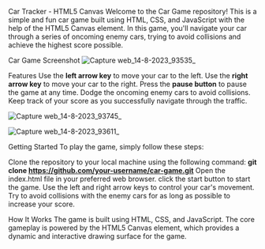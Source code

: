 Car Tracker - HTML5 Canvas
Welcome to the Car Game repository! This is a simple and fun car game built using HTML, CSS, and JavaScript with the help of the HTML5 Canvas element. In this game, you'll navigate your car through a series of oncoming enemy cars, trying to avoid collisions and achieve the highest score possible.

Car Game Screenshot
![Capture web_14-8-2023_93535_](https://github.com/BELGHAOUIA/car-game/assets/98391495/4824073f-ffbf-46d0-ab56-907aaeabc1ec)

Features
Use the **left arrow key** to move your car to the left.
Use the **right arrow key** to move your car to the right.
Press the **pause button** to pause the game at any time.
Dodge the oncoming enemy cars to avoid collisions.
Keep track of your score as you successfully navigate through the traffic.

![Capture web_14-8-2023_93745_](https://github.com/BELGHAOUIA/car-game/assets/98391495/16dfa033-9f94-486d-b1d0-bb1b6dcd00ff)

![Capture web_14-8-2023_93611_](https://github.com/BELGHAOUIA/car-game/assets/98391495/a31073e7-3a76-4322-8e79-d786bcbcf370)

Getting Started
To play the game, simply follow these steps:

Clone the repository to your local machine using the following command:
**git clone https://github.com/your-username/car-game.git**
Open the index.html file in your preferred web browser.
click the start button to start the game.
Use the left and right arrow keys to control your car's movement.
Try to avoid collisions with the enemy cars for as long as possible to increase your score.

How It Works
The game is built using HTML, CSS, and JavaScript. The core gameplay is powered by the HTML5 Canvas element, which provides a dynamic and interactive drawing surface for the game.

